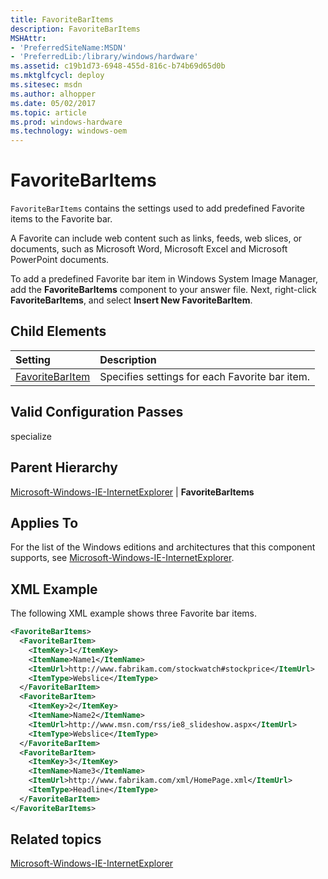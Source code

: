 ```yaml
---
title: FavoriteBarItems
description: FavoriteBarItems
MSHAttr:
- 'PreferredSiteName:MSDN'
- 'PreferredLib:/library/windows/hardware'
ms.assetid: c19b1d73-6948-455d-816c-b74b69d65d0b
ms.mktglfcycl: deploy
ms.sitesec: msdn
ms.author: alhopper
ms.date: 05/02/2017
ms.topic: article
ms.prod: windows-hardware
ms.technology: windows-oem
---
```

# FavoriteBarItems

`FavoriteBarItems` contains the settings used to add predefined Favorite items to the Favorite bar.

A Favorite can include web content such as links, feeds, web slices, or documents, such as Microsoft Word, Microsoft Excel and Microsoft PowerPoint documents.

To add a predefined Favorite bar item in Windows System Image Manager, add the **FavoriteBarItems** component to your answer file. Next, right-click **FavoriteBarItems**, and select **Insert New FavoriteBarItem**.

## Child Elements

| Setting                 | Description                                                                           |
|:------------------------|:--------------------------------------------------------------------------------------|
| [FavoriteBarItem](microsoft-windows-ie-internetexplorer-favoritebaritems-favoritebaritem.md) | Specifies settings for each Favorite bar item. |

## Valid Configuration Passes

specialize

## Parent Hierarchy

[Microsoft-Windows-IE-InternetExplorer](microsoft-windows-ie-internetexplorer.md) | **FavoriteBarItems**

## Applies To

For the list of the Windows editions and architectures that this component supports, see [Microsoft-Windows-IE-InternetExplorer](microsoft-windows-ie-internetexplorer.md).

## XML Example

The following XML example shows three Favorite bar items.

```XML
<FavoriteBarItems>
  <FavoriteBarItem>
    <ItemKey>1</ItemKey>
    <ItemName>Name1</ItemName>
    <ItemUrl>http://www.fabrikam.com/stockwatch#stockprice</ItemUrl>
    <ItemType>Webslice</ItemType>
  </FavoriteBarItem>
  <FavoriteBarItem>
    <ItemKey>2</ItemKey>
    <ItemName>Name2</ItemName>
    <ItemUrl>http://www.msn.com/rss/ie8_slideshow.aspx</ItemUrl>
    <ItemType>Webslice</ItemType>
  </FavoriteBarItem>
  <FavoriteBarItem>
    <ItemKey>3</ItemKey>
    <ItemName>Name3</ItemName>
    <ItemUrl>http://www.fabrikam.com/xml/HomePage.xml</ItemUrl>
    <ItemType>Headline</ItemType>
  </FavoriteBarItem>
</FavoriteBarItems>
```

## Related topics

[Microsoft-Windows-IE-InternetExplorer](microsoft-windows-ie-internetexplorer.md)